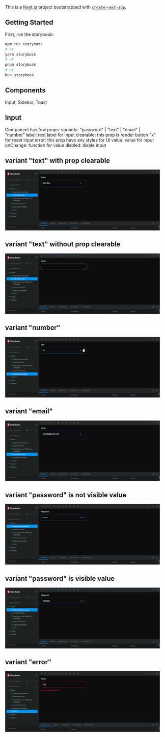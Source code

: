 This is a [Next.js](https://nextjs.org) project bootstrapped with [`create-next-app`](https://nextjs.org/docs/app/api-reference/cli/create-next-app).

## Getting Started

First, run the storybook:

```bash
npm run storybook
# or
yarn storybook
# or
pnpm storybook
# or
bun storybook
```


## Components

Input, Sidebar, Toast

## Input

Component has few props:
variants: "password" | "text" | "email" | "number"
label: text label for input
clearable: this prop is render button "x" for reset input
error: this prop have any styles for UI
value: value for input
onChange: function for value
disbled: disble input

## variant "text" with prop clearable
![Input Name example](public/name-wth-btn.png)
## variant "text" without prop clearable
![Input Name example](public/name-empty-input.png)
## variant "number"
![Input Name example](public/input-number.png)
## variant "email"
![Input Name example](public/email.png)
## variant "password" is not visible value
![Input Name example](public/password-not-visible.png)
## variant "password" is visible value
![Input Name example](public/password-visible.png)
## variant "error"
![Input Name example](public/input-error.png)
